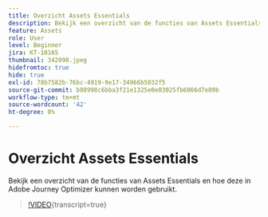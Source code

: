 ```yaml
---
title: Overzicht Assets Essentials
description: Bekijk een overzicht van de functies van Assets Essentials en hoe deze in Adobe Journey Optimizer kunnen worden gebruikt.
feature: Assets
role: User
level: Beginner
jira: KT-10165
thumbnail: 342098.jpeg
hidefromtoc: true
hide: true
exl-id: 78b7582b-76bc-4919-9e17-34966b5032f5
source-git-commit: b88998c6bba3f21e1325e0e03025fb6066d7e89b
workflow-type: tm+mt
source-wordcount: '42'
ht-degree: 0%

---
```


# Overzicht Assets Essentials

Bekijk een overzicht van de functies van Assets Essentials en hoe deze in Adobe Journey Optimizer kunnen worden gebruikt.

>[!VIDEO](https://video.tv.adobe.com/v/342098?quality=12&learn=on){transcript=true}
